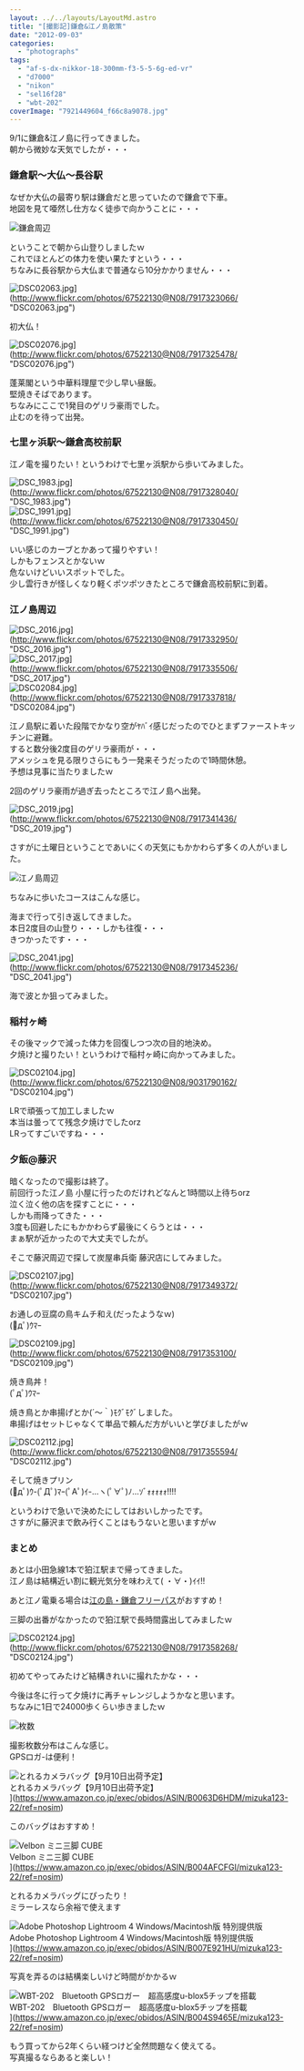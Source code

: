 ```yaml
---
layout: ../../layouts/LayoutMd.astro
title: "[撮影記]鎌倉&江ノ島散策"
date: "2012-09-03"
categories: 
  - "photographs"
tags: 
  - "af-s-dx-nikkor-18-300mm-f3-5-5-6g-ed-vr"
  - "d7000"
  - "nikon"
  - "sel16f28"
  - "wbt-202"
coverImage: "7921449604_f66c8a9078.jpg"
---
```


9/1に鎌倉&江ノ島に行ってきました。  
朝から微妙な天気でしたが・・・

### 鎌倉駅～大仏～長谷駅

なぜか大仏の最寄り駅は鎌倉だと思っていたので鎌倉で下車。  
地図を見て唖然し仕方なく徒歩で向かうことに・・・

![鎌倉周辺](/archive/images/thumb.png "鎌倉周辺")


ということで朝から山登りしましたｗ  
これでほとんどの体力を使い果たすという・・・  
ちなみに長谷駅から大仏まで普通なら10分かかりません・・・

![DSC02063.jpg](/archive/images/7917323066_dbbc5431a5.jpg)](http://www.flickr.com/photos/67522130@N08/7917323066/ "DSC02063.jpg")

初大仏！

![DSC02076.jpg](/archive/images/7917325478_15a4fc1f37.jpg)](http://www.flickr.com/photos/67522130@N08/7917325478/ "DSC02076.jpg")

蓬莱閣という中華料理屋で少し早い昼飯。  
堅焼きそばであります。  
ちなみにここで1発目のゲリラ豪雨でした。  
止むのを待って出発。

### 七里ヶ浜駅～鎌倉高校前駅

江ノ電を撮りたい！というわけで七里ヶ浜駅から歩いてみました。

![DSC_1983.jpg](/archive/images/7917328040_78e7057e51.jpg)](http://www.flickr.com/photos/67522130@N08/7917328040/ "DSC_1983.jpg")  
![DSC_1991.jpg](/archive/images/7917330450_1796f4c742.jpg)](http://www.flickr.com/photos/67522130@N08/7917330450/ "DSC_1991.jpg")

いい感じのカーブとかあって撮りやすい！  
しかもフェンスとかないｗ  
危ないけどいいスポットでした。  
少し雲行きが怪しくなり軽くポツポツきたところで鎌倉高校前駅に到着。

### 江ノ島周辺

![DSC_2016.jpg](/archive/images/7917332950_1308c2dede.jpg)](http://www.flickr.com/photos/67522130@N08/7917332950/ "DSC_2016.jpg")  
![DSC_2017.jpg](/archive/images/7917335506_a910ae530b.jpg)](http://www.flickr.com/photos/67522130@N08/7917335506/ "DSC_2017.jpg")  
![DSC02084.jpg](/archive/images/7917337818_6c2b65920a.jpg)](http://www.flickr.com/photos/67522130@N08/7917337818/ "DSC02084.jpg")

江ノ島駅に着いた段階でかなり空がﾔﾊﾞｲ感じだったのでひとまずファーストキッチンに避難。  
すると数分後2度目のゲリラ豪雨が・・・  
アメッシュを見る限りさらにもう一発来そうだったので1時間休憩。  
予想は見事に当たりましたｗ

2回のゲリラ豪雨が過ぎ去ったところで江ノ島へ出発。

![DSC_2019.jpg](/archive/images/7917341436_b23f5e5faf.jpg)](http://www.flickr.com/photos/67522130@N08/7917341436/ "DSC_2019.jpg")

さすがに土曜日ということであいにくの天気にもかかわらず多くの人がいました。

![江ノ島周辺](/archive/images/thumb1.png "江ノ島周辺")


ちなみに歩いたコースはこんな感じ。

海まで行って引き返してきました。  
本日2度目の山登り・・・しかも往復・・・  
きつかったです・・・

![DSC_2041.jpg](/archive/images/7917345236_ba2e1a3957.jpg)](http://www.flickr.com/photos/67522130@N08/7917345236/ "DSC_2041.jpg")

海で波とか狙ってみました。

### 稲村ヶ崎

その後マックで減った体力を回復しつつ次の目的地決め。  
夕焼けと撮りたい！というわけで稲村ヶ崎に向かってみました。

![DSC02104.jpg](/archive/images/9031790162_582e1bd00e.jpg)](http://www.flickr.com/photos/67522130@N08/9031790162/ "DSC02104.jpg")

LRで頑張って加工しましたｗ  
本当は曇ってて残念夕焼けでしたorz  
LRってすごいですね・・・

### 夕飯@藤沢

暗くなったので撮影は終了。  
前回行った江ノ島 小屋に行ったのだけれどなんと1時間以上待ちorz  
泣く泣く他の店を探すことに・・・  
しかも雨降ってきた・・・  
3度も回避したにもかかわらず最後にくらうとは・・・  
まぁ駅が近かったので大丈夫でしたが。

そこで藤沢周辺で探して炭屋串兵衛 藤沢店にしてみました。

![DSC02107.jpg](/archive/images/7917349372_4bee11d3d7.jpg)](http://www.flickr.com/photos/67522130@N08/7917349372/ "DSC02107.jpg")

お通しの豆腐の鳥キムチ和え(だったようなｗ)  
(ﾟдﾟ)ｳﾏｰ

![DSC02109.jpg](/archive/images/7917353100_d30c6719bf.jpg)](http://www.flickr.com/photos/67522130@N08/7917353100/ "DSC02109.jpg")

焼き鳥丼！  
(ﾟдﾟ)ｳﾏｰ

焼き鳥とか串揚げとか(´～｀)ﾓｸﾞﾓｸﾞしました。  
串揚げはセットじゃなくて単品で頼んだ方がいいと学びましたがｗ

![DSC02112.jpg](/archive/images/7917355594_272b4fc715.jpg)](http://www.flickr.com/photos/67522130@N08/7917355594/ "DSC02112.jpg")

そして焼きプリン  
(ﾟдﾟ)ｳ-(ﾟДﾟ)ﾏｰ(ﾟAﾟ)ｲ-…ヽ(ﾟ∀ﾟ)ﾉ…ｿﾞｫｫｫｫｫ!!!!

というわけで急いで決めたにしてはおいしかったです。  
さすがに藤沢まで飲み行くことはもうないと思いますがｗ

### まとめ

あとは小田急線1本で狛江駅まで帰ってきました。  
江ノ島は結構近い割に観光気分を味わえて( ・∀・)ｲｲ!!

あと江ノ電乗る場合は[江の島・鎌倉フリーパス](http://www.odakyu.jp/train/couponpass/enoshima/)がおすすめ！

三脚の出番がなかったので狛江駅で長時間露出してみましたｗ

![DSC02124.jpg](/archive/images/7917358268_4fca0c2e3e.jpg)](http://www.flickr.com/photos/67522130@N08/7917358268/ "DSC02124.jpg")

初めてやってみたけど結構きれいに撮れたかな・・・

今後は冬に行って夕焼けに再チャレンジしようかなと思います。  
ちなみに1日で24000歩くらい歩きましたｗ

![枚数](/archive/images/thumb2.png "枚数")


撮影枚数分布はこんな感じ。  
GPSロガ-は便利！

![とれるカメラバッグ【9月10日出荷予定】](/archive/images/417vp4RSUCL._SL160_.jpg)  
とれるカメラバッグ【9月10日出荷予定】  
](https://www.amazon.co.jp/exec/obidos/ASIN/B0063D6HDM/mizuka123-22/ref=nosim)

このバッグはおすすめ！

![Velbon ミニ三脚 CUBE](/archive/images/41AlUOyDNOL._SL160_.jpg)  
Velbon ミニ三脚 CUBE  
](https://www.amazon.co.jp/exec/obidos/ASIN/B004AFCFGI/mizuka123-22/ref=nosim)

とれるカメラバッグにぴったり！  
ミラーレスなら余裕で使えます

![Adobe Photoshop Lightroom 4 Windows/Macintosh版 特別提供版](/archive/images/51QMvYSTH7L._SL160_.jpg)  
Adobe Photoshop Lightroom 4 Windows/Macintosh版 特別提供版  
](https://www.amazon.co.jp/exec/obidos/ASIN/B007E921HU/mizuka123-22/ref=nosim)

写真を弄るのは結構楽しいけど時間がかかるｗ

![WBT-202　Bluetooth GPSロガー　超高感度u-blox5チップを搭載](/archive/images/21T1VcCWuUL._SL160_.jpg)  
WBT-202　Bluetooth GPSロガー　超高感度u-blox5チップを搭載  
](https://www.amazon.co.jp/exec/obidos/ASIN/B004S9465E/mizuka123-22/ref=nosim)

もう買ってから2年くらい経つけど全然問題なく使えてる。  
写真撮るならあると楽しい！
